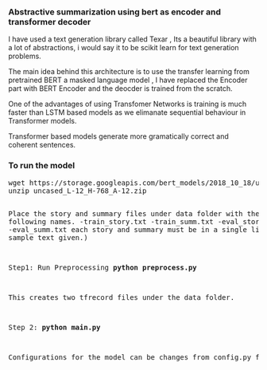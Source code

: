 <h3>Abstractive summarization using bert as encoder and transformer decoder</h3>

I have used a text generation library called Texar , Its a beautiful library with a lot of abstractions, i would say it to be 
scikit learn for text generation problems.

The main idea behind this architecture is to use the transfer learning from pretrained BERT a masked language model ,
I have replaced the Encoder part with BERT Encoder and the deocder is trained from the scratch.

One of the advantages of using Transfomer Networks is training is much faster than LSTM based models as we elimanate sequential behaviour in Transformer models.

Transformer based models generate more gramatically correct  and coherent sentences.


<h3>To run the model</h3>
<pre>
wget https://storage.googleapis.com/bert_models/2018_10_18/uncased_L-12_H-768_A-12.zip 
unzip uncased_L-12_H-768_A-12.zip

Place the story and summary files under data folder with the following names.
-train_story.txt
-train_summ.txt
-eval_story.txt
-eval_summ.txt
each story and summary must be in a single line (see sample text given.)


Step1:
Run Preprocessing
<b>python preprocess.py</b>

This creates two tfrecord files under the data folder.

Step 2:
<b>python main.py</b>

Configurations for the model can be changes from config.py file





</pre>


